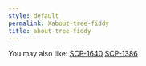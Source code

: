 ```yaml
---
style: default
permalink: Xabout-tree-fiddy
title: about-tree-fiddy
---
```

You may also like:
[SCP-1640](http://scp-wiki.net/scp-1640)
[SCP-1386](http://scp-wiki.net/scp-1386)